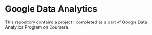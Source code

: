 # Google Data Analytics
This repository contains a project I completed as a part of Google Data Analytics Program on Coursera.
